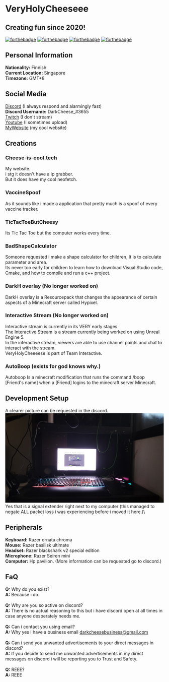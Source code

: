 # VeryHolyCheeseee
## **Creating fun since 2020!**
[![forthebadge](https://forthebadge.com/images/badges/powered-by-netflix.svg)](https://forthebadge.com)
[![forthebadge](https://raw.githubusercontent.com/SirObby/SirObby/main/balance-0%E2%82%AC.svg)](https://forthebadge.com)
[![forthebadge](https://forthebadge.com/images/badges/made-with-c-plus-plus.svg)](https://forthebadge.com)
[![forthebadge](https://forthebadge.com/images/badges/made-with-markdown.svg)](https://forthebadge.com)
## **Personal Information**
**Nationality:** Finnish\
**Current Location:** Singapore\
**Timezone:** GMT+8
## **Social Media**
[Discord](https://discord.gg/D58eTkhMR9) (I always respond and alarmingly fast)\
**Discord Username:** DarkCheese_#3655\
[Twitch](https://www.twitch.tv/darkcheese_) (I don't stream)\
[Youtube](https://www.youtube.com/channel/UCEEnMHYn_el3tplzVLkgTog) (I sometimes upload)\
[MyWebsite](https://cheese-is-cool.tech) (my cool website)
## **Creations**
### **Cheese-is-cool.tech**
My website.\
i stg it doesn't have a ip grabber. \
But it does have my cool neofetch.
### **VaccineSpoof**
As it sounds like i made a application that pretty much is a spoof of every vaccine tracker.
### **TicTacToeButCheesy**
Its Tic Tac Toe but the computer works every time.
### **BadShapeCalculator**
Someone requested i make a shape calculator for children, It is to calculate parameter and area. \
Its never too early for children to learn how to download Visual Studio code, Cmake, and how to compile and run a c++ project.
### **DarkH overlay (No longer worked on)**
DarkH overlay is a Resourcepack that changes the appearance of certain aspects of a Minecraft server called Hypixel.
### **Interactive Stream (No longer worked on)**
Interactive stream is currently in its VERY early stages\
The Interactive Stream is a stream currently being worked on using Unreal Engine 5.\
In the interactive stream, viewers are able to use channel points and chat to interact with the stream.\
VeryHolyCheeeese is part of Team Interactive.
### **AutoBoop (exists for god knows why.)**
Autoboop Is a minecraft modification that runs the command /boop [Friend's name] when a [Friend] logins to the minecraft server Minecraft.

## **Development Setup**
A clearer picture can be requested in the discord.\
![Development Setup](IMG20220215183356.jpg)
Yes that is a signal extender right next to my computer (this managed to negate ALL packet loss i was experiencing before i moved it here.)\
## **Peripherals**
**Keyboard:** Razer ornata chroma \
**Mouse:** Razer basilisk ultimate \
**Headset:** Razer blackshark v2 special edition \
**Microphone:** Razer Seiren mini \
**Computer:** Hp pavilion. (More information can be requested go to discord.)


## **FaQ**
**Q:** Why do you exist?\
**A:** Because i do.\
\
**Q:** Why are you so active on discord?\
**A:** There is no actual reasoning to this but i have discord open at all times in case anyone desperately needs me.\
\
**Q:** Can i contact you using email?\
**A:** Why yes i have a business email darkcheesebusiness@gmail.com\
\
**Q:** Can i send you unwanted advertisements to your direct messages in discord?\
**A:** If you decide to send me unwanted advertisements in my direct messages on discord i will be reporting you to Trust and Safety.\
\
**Q:** REEE?\
**A:** REEE

